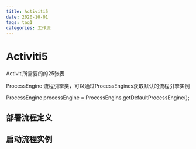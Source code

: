 ```yaml
---
title: Activiti5
date: 2020-10-01
tags: tag1
categories: 工作流
---
```


# Activiti5

Activiti所需要的的25张表

ProcessEngine 流程引擎类，可以通过ProcessEngines获取默认的流程引擎实例

ProcessEngine  processEngine = ProcessEngins.getDefaultProcessEngine();







## 部署流程定义



## 启动流程实例


